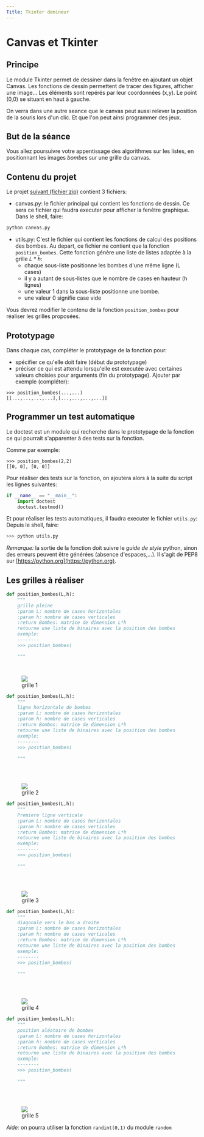 ```yaml
---
Title: Tkinter demineur
---
```


# Canvas et Tkinter
## Principe
Le module Tkinter permet de dessiner dans la fenêtre en ajoutant un objet Canvas. Les fonctions de dessin permettent de tracer des figures, afficher une image... Les éléments sont repérés par leur coordonnées (x,y). Le point (0,0) se situant en haut à gauche.

On verra dans une autre seance que le canvas peut aussi relever la position de la souris lors d'un clic. Et que l'on peut ainsi programmer des jeux.

## But de la séance
Vous allez poursuivre votre appentissage des algorithmes sur les listes, en positionnant les images *bombes* sur une grille du canvas.

## Contenu du projet
Le projet <a href="/scripts/Tkinter/tkinter_grille.zip" download="tkinter_grille.zip">suivant (fichier zip)</a> contient 3 fichiers:

* canvas.py: le fichier principal qui contient les fonctions de dessin. Ce sera ce fichier qui faudra executer pour afficher la fenêtre graphique. Dans le shell, faire:

```python
python canvas.py
```

* utils.py: C'est le fichier qui contient les fonctions de calcul des positions des bombes. Au depart, ce fichier ne contient que la fonction `position_bombes`. Cette fonction génère une liste de listes adaptée à la grille $L*h$:
  * chaque sous-liste positionne les bombes d'une même ligne (L cases)
  * il y a autant de sous-listes que le nombre de cases en hauteur (h lignes)
  * une valeur 1 dans la sous-liste positionne une bombe. 
  * une valeur 0 signifie case vide

Vous devrez modifier le contenu de la fonction `position_bombes` pour réaliser les grilles proposées.

## Prototypage
Dans chaque cas, compléter le prototypage de la fonction pour:

* spécifier ce qu'elle doit faire (début du prototypage)
* préciser ce qui est attendu lorsqu'elle est executée avec certaines valeurs choisies pour arguments (fin du prototypage). Ajouter par exemple (compléter):

 ```
 >>> position_bombes(...,...)
 [[...,...,...,...],[...,...,...,...]]
 ```

## Programmer un test automatique
Le doctest est un module qui recherche dans le prototypage de la fonction ce qui pourrait s'apparenter à des tests sur la fonction.

Comme par exemple:

```
>>> position_bombes(2,2)
[[0, 0], [0, 0]]
```

Pour réaliser des tests sur la fonction, on ajoutera alors à la suite du script les lignes suivantes:

```python
if __name__ == "__main__":
    import doctest
    doctest.testmod()
```

Et pour réaliser les tests automatiques, il faudra executer le fichier `utils.py`: Depuis le shell, faire:

```python
>>> python utils.py
```

*Remarque:* la sortie de la fonction doit suivre le *guide de style* python, sinon des erreurs peuvent être générées (absence d'espaces,...). Il s'agit de PEP8 sur [https://python.org](https://python.org).

## Les grilles à réaliser

```python
def position_bombes(L,h):
    """
    grille pleine
    :param L: nombre de cases horizontales
    :param h: nombre de cases verticales
    :return Bombes: matrice de dimension L*h
    retourne une liste de binaires avec la position des bombes
    exemple:
    --------
    >>> position_bombes(

    """




```

<figure><div>
  <img src="../images/tkinter_mines0.png">
  <figcaption>grille 1</figcaption>
</div>
</figure>

```python
def position_bombes(L,h):
    """
    ligne horizontale de bombes
    :param L: nombre de cases horizontales
    :param h: nombre de cases verticales
    :return Bombes: matrice de dimension L*h
    retourne une liste de binaires avec la position des bombes
    exemple:
    --------
    >>> position_bombes(
    
    """





```
<figure><div>
  <img src="../images/tkinter_mines1.png">
  <figcaption>grille 2</figcaption>
</div>
</figure>

```python
def position_bombes(L,h):
    """
    Premiere ligne verticale
    :param L: nombre de cases horizontales
    :param h: nombre de cases verticales
    :return Bombes: matrice de dimension L*h
    retourne une liste de binaires avec la position des bombes
    exemple:
    --------
    >>> position_bombes(
    
    """





```

<figure><div>
  <img src="../images/tkinter_mines3.png">
  <figcaption>grille 3</figcaption>
</div>
</figure>


```python
def position_bombes(L,h):
    """
    diagonale vers le bas a droite
    :param L: nombre de cases horizontales
    :param h: nombre de cases verticales
    :return Bombes: matrice de dimension L*h
    retourne une liste de binaires avec la position des bombes
    exemple:
    --------
    >>> position_bombes(
    
    """





```

<figure><div>
  <img src="../images/tkinter_mines4.png">
  <figcaption>grille 4</figcaption>
</div>
</figure>

```python
def position_bombes(L,h):
    """
    position aléatoire de bombes
    :param L: nombre de cases horizontales
    :param h: nombre de cases verticales
    :return Bombes: matrice de dimension L*h
    retourne une liste de binaires avec la position des bombes
    exemple:
    --------
    >>> position_bombes(
    
    """





```

<figure><div>
  <img src="../images/tkinter_mines5.png">
  <figcaption>grille 5</figcaption>
</div>
</figure>

*Aide:* on pourra utiliser la fonction `randint(0,1)` du module `random`